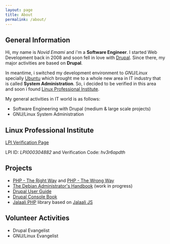 ```yaml
---
layout: page
title: About
permalink: /about/
---
```


## General Information
Hi, my name is _Novid Emami_ and i'm a **Software Engineer**. I started Web Development back in 2008 and soon fell in love with [Drupal](https://drupal.org). Since there, my major activities are based on **Drupal**.

In meantime, i switched my development environment to _GNU/Linux_ specially [Ubuntu](https://ubuntu.com) which brought me to a whole new area in IT industry that is called **System Administration**. So, i decided to be verified in this area and soon i found [Linux Professional Institute](https://lpi.org).

My general activities in IT world is as follows:

- Software Engineering with Drupal (medium & large scale projects)
- GNU/Linux System Administration

## Linux Professional Institute
[LPI Verification Page](https://cs.lpi.org/caf/Xamman/certification)

LPI ID: _LPI000304882_ and Verification Code: _hv3r6apdth_

## Projects

- [PHP - The Right Way](https://phptherightway.com) and [PHP - The Wrong Way](https://phpthewrongway.com)
- [The Debian Administrator's Handbook](https://debian-handbook.info) (work in progress)
- [Drupal User Guide](https://drupal.org/docs/user_guide/en/index.html)
- [Drupal Console Book](https://drupal-console.web.app/docs/fa-ir)
- [Jalaali PHP](https://github.com/jalaali/jalaali-php) library based on [Jalaali JS](https://github.com/jalaali/jalaali-js)

## Volunteer Activities
- Drupal Evangelist
- GNU/Linux Evangelist
